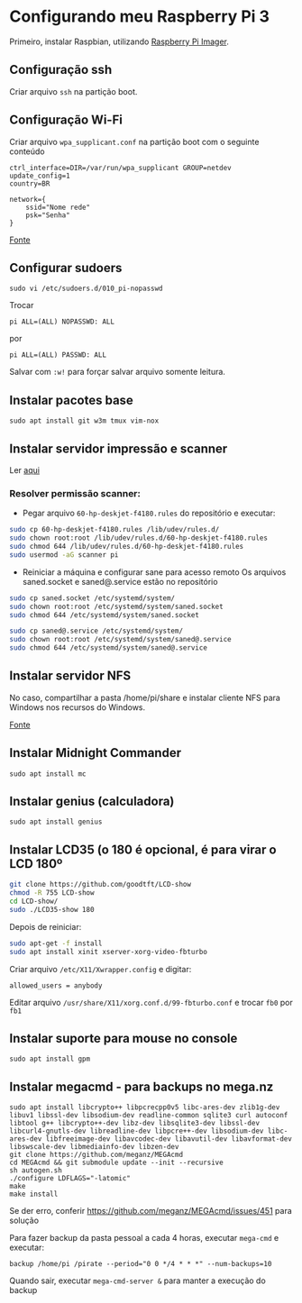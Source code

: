 # Configurando meu Raspberry Pi 3

Primeiro, instalar Raspbian, utilizando [Raspberry Pi Imager](https://www.raspberrypi.org/software/).

## Configuração ssh

Criar arquivo `ssh` na partição boot.

## Configuração Wi-Fi

Criar arquivo `wpa_supplicant.conf` na partição boot com o seguinte conteúdo

```
ctrl_interface=DIR=/var/run/wpa_supplicant GROUP=netdev
update_config=1
country=BR

network={
    ssid="Nome rede"
    psk="Senha"
}
```

[Fonte](https://www.raspberrypi.org/documentation/configuration/wireless/headless.md)

## Configurar sudoers

`sudo vi /etc/sudoers.d/010_pi-nopasswd`

Trocar
```
pi ALL=(ALL) NOPASSWD: ALL
```
por
```
pi ALL=(ALL) PASSWD: ALL
```
Salvar com `:w!` para forçar salvar arquivo somente leitura.

## Instalar pacotes base

`sudo apt install git w3m tmux vim-nox`

## Instalar servidor impressão e scanner

Ler [aqui](https://www.cnx-software.com/2017/02/19/how-to-use-chip-board-as-a-linux-printer-scanner-server/)

### Resolver permissão scanner:
* Pegar arquivo `60-hp-deskjet-f4180.rules` do repositório e executar:
```bash
sudo cp 60-hp-deskjet-f4180.rules /lib/udev/rules.d/
sudo chown root:root /lib/udev/rules.d/60-hp-deskjet-f4180.rules
sudo chmod 644 /lib/udev/rules.d/60-hp-deskjet-f4180.rules
sudo usermod -aG scanner pi
```
* Reiniciar a máquina e configurar sane para acesso remoto
Os arquivos saned.socket e saned@.service estão no repositório

```bash
sudo cp saned.socket /etc/systemd/system/
sudo chown root:root /etc/systemd/system/saned.socket
sudo chmod 644 /etc/systemd/system/saned.socket

sudo cp saned@.service /etc/systemd/system/
sudo chown root:root /etc/systemd/system/saned@.service
sudo chmod 644 /etc/systemd/system/saned@.service
``` 

## Instalar servidor NFS
No caso, compartilhar a pasta /home/pi/share e instalar cliente NFS para Windows nos recursos do Windows.

[Fonte](https://pimylifeup.com/raspberry-pi-nfs/)

## Instalar Midnight Commander
```
sudo apt install mc
```

## Instalar genius (calculadora)
```
sudo apt install genius
```

## Instalar LCD35 (o 180 é opcional, é para virar o LCD 180º
```bash
git clone https://github.com/goodtft/LCD-show
chmod -R 755 LCD-show
cd LCD-show/
sudo ./LCD35-show 180
```

Depois de reiniciar:
```bash
sudo apt-get -f install
sudo apt install xinit xserver-xorg-video-fbturbo
```

Criar arquivo `/etc/X11/Xwrapper.config` e digitar:
```
allowed_users = anybody
```

Editar arquivo `/usr/share/X11/xorg.conf.d/99-fbturbo.conf` e trocar `fb0` por `fb1`



## Instalar suporte para mouse no console
```
sudo apt install gpm
```

## Instalar megacmd - para backups no mega.nz
```
sudo apt install libcrypto++ libpcrecpp0v5 libc-ares-dev zlib1g-dev libuv1 libssl-dev libsodium-dev readline-common sqlite3 curl autoconf libtool g++ libcrypto++-dev libz-dev libsqlite3-dev libssl-dev libcurl4-gnutls-dev libreadline-dev libpcre++-dev libsodium-dev libc-ares-dev libfreeimage-dev libavcodec-dev libavutil-dev libavformat-dev libswscale-dev libmediainfo-dev libzen-dev
git clone https://github.com/meganz/MEGAcmd
cd MEGAcmd && git submodule update --init --recursive
sh autogen.sh
./configure LDFLAGS="-latomic"
make
make install
```
Se der erro, conferir https://github.com/meganz/MEGAcmd/issues/451 para solução

Para fazer backup da pasta pessoal a cada 4 horas, executar `mega-cmd` e executar:
```
backup /home/pi /pirate --period="0 0 */4 * * *" --num-backups=10
```
Quando sair, executar `mega-cmd-server &` para manter a execução do backup
